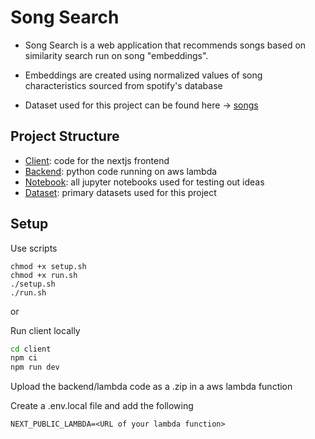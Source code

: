 # Song Search

- Song Search is a web application that recommends songs based on similarity search run on song "embeddings".

- Embeddings are created using normalized values of song characteristics sourced from spotify's database

- Dataset used for this project can be found here -> [songs](https://www.kaggle.com/datasets/joebeachcapital/30000-spotify-songs)

## Project Structure
- [Client](/client): code for the nextjs frontend
- [Backend](/backend/): python code running on aws lambda
- [Notebook](/notebook/): all jupyter notebooks used for testing out ideas
- [Dataset](/dataset/): primary datasets used for this project

## Setup

Use scripts
```
chmod +x setup.sh
chmod +x run.sh
./setup.sh
./run.sh
```

or 

Run client locally
```bash
cd client
npm ci
npm run dev
```

Upload the backend/lambda code as a .zip in a aws lambda function

Create a .env.local file and add the following
```
NEXT_PUBLIC_LAMBDA=<URL of your lambda function>
```
